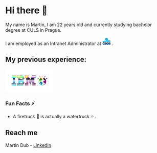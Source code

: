 # Hi there 👋

My name is Martin, I am 22 years old and currently studying bachelor degree at CULS in Prague.

I am employed as an Intranet Administrator at <img src="https://github.com/MarvelousMartin/marvelousmartin/blob/main/assets/csob-logo.png?raw=true" width="25" height="25"> .

## My previous experience: <br>
<img src="https://github.com/MarvelousMartin/marvelousmartin/blob/main/assets/ibmlogo.png?raw=true" width="150" height="70">
<br>

### Fun Facts ⚡
-  A firetruck :fire_engine: is actually a watertruck :sweat_drops: .


## Reach me

Martin Dub - [LinkedIn](https://www.linkedin.com/in/martin-dub/)
